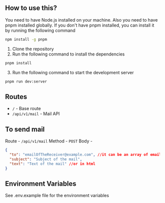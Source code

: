 ## How to use this?

You need to have Node.js installed on your machine. Also you need to have pnpm installed globally. If you don't have pnpm installed, you can install it by running the following command

```bash
npm install -g pnpm
```

1. Clone the repository
2. Run the following command to install the dependencies

```bash
pnpm install
```

3. Run the following command to start the development server

```bash
pnpm run dev:server
```

## Routes

- `/` - Base route
- `/api/v1/mail` - Mail API

## To send mail

Route - `/api/v1/mail`
Method - `POST`
Body -

```json
{
  "to": "emailOfTheReceiver@example.com", //it can be an array of emails
  "subject": "Subject of the mail",
  "text": "Text of the mail" //or in html
}
```

## Environment Variables

See .env.example file for the environment variables
